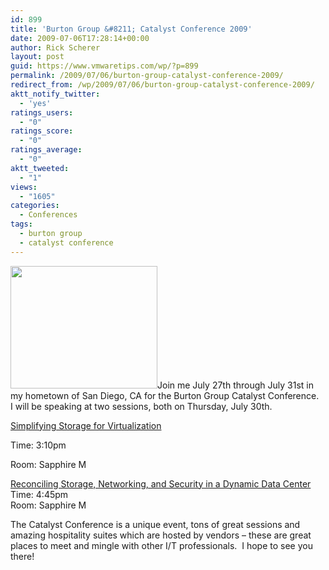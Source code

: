 ```yaml
---
id: 899
title: 'Burton Group &#8211; Catalyst Conference 2009'
date: 2009-07-06T17:28:14+00:00
author: Rick Scherer
layout: post
guid: https://www.vmwaretips.com/wp/?p=899
permalink: /2009/07/06/burton-group-catalyst-conference-2009/
redirect_from: /wp/2009/07/06/burton-group-catalyst-conference-2009/
aktt_notify_twitter:
  - 'yes'
ratings_users:
  - "0"
ratings_score:
  - "0"
ratings_average:
  - "0"
aktt_tweeted:
  - "1"
views:
  - "1605"
categories:
  - Conferences
tags:
  - burton group
  - catalyst conference
---
```

[<img class="alignright size-full wp-image-900" src="https://www.vmwaretips.com/wp-content/uploads/2009/07/burton-catalyst.jpg" alt="" width="235" height="196" />](http://www.catalyst.burtongroup.com/NA09/)Join me July 27th through July 31st in my hometown of San Diego, CA for the Burton Group Catalyst Conference.  I will be speaking at two sessions, both on Thursday, July 30th.

<span style="text-decoration: underline;">Simplifying Storage for Virtualization</span>
  
Time: 3:10pm
  
Room: Sapphire M

<span><span style="text-decoration: underline;"><a class="title">Reconciling Storage, Networking, and Security in a Dynamic Data Center<br /> </a></span><a class="title">Time: 4:45pm<br /> Room: Sapphire M</a></span>

The Catalyst Conference is a unique event, tons of great sessions and amazing hospitality suites which are hosted by vendors &#8211; these are great places to meet and mingle with other I/T professionals.  I hope to see you there!